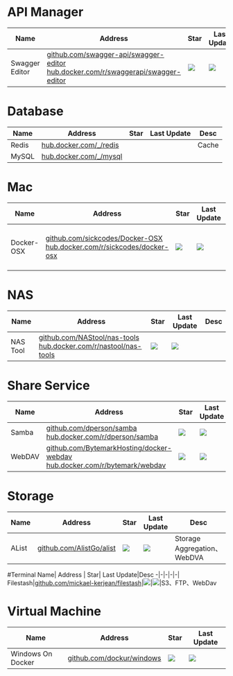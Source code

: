 # API Manager
Name| Address | Star| Last Update| Desc
-|-|-|-|-|
Swagger Editor|[github.com/swagger-api/swagger-editor](https://github.com/swagger-api/swagger-editor)<br/>[hub.docker.com/r/swaggerapi/swagger-editor](https://hub.docker.com/r/swaggerapi/swagger-editor)|<img src="https://img.shields.io/github/stars/swagger-api/swagger-editor?style=for-the-badge" />|<img src="https://img.shields.io/github/last-commit/swagger-api/swagger-editor?style=for-the-badge" />|


# Database
Name| Address | Star| Last Update| Desc
-|-|-|-|-|
Redis|[hub.docker.com/_/redis](https://hub.docker.com/_/redis)|||Cache
MySQL|[hub.docker.com/_/mysql](https://hub.docker.com/_/mysql)|||

# Mac
Name| Address | Star| Last Update|Desc
-|-|-|-|-|
Docker-OSX|[github.com/sickcodes/Docker-OSX](https://github.com/sickcodes/Docker-OSX)<br/>[hub.docker.com/r/sickcodes/docker-osx](https://hub.docker.com/r/sickcodes/docker-osx)|<img src="https://img.shields.io/github/stars/sickcodes/Docker-OSX?style=for-the-badge" />|<img src="https://img.shields.io/github/last-commit/sickcodes/Docker-OSX?style=for-the-badge" />|Run macOS VM in a Docker

# NAS
Name| Address | Star| Last Update|Desc
-|-|-|-|-|
NAS Tool|[github.com/NAStool/nas-tools](https://github.com/NAStool/nas-tools)<br/>[hub.docker.com/r/nastool/nas-tools](https://hub.docker.com/r/nastool/nas-tools)|<img src="https://img.shields.io/github/stars/NAStool/nas-tools?style=for-the-badge" />|<img src="https://img.shields.io/github/last-commit/NAStool/nas-tools?style=for-the-badge" />|

# Share Service
Name| Address | Star| Last Update|Desc
-|-|-|-|-|
Samba|[github.com/dperson/samba](https://github.com/dperson/samba)<br/>[hub.docker.com/r/dperson/samba](https://hub.docker.com/r/dperson/samba)|<img src="https://img.shields.io/github/stars/dperson/samba?style=for-the-badge" />|<img src="https://img.shields.io/github/last-commit/dperson/samba?style=for-the-badge" />|SMB Protocol
WebDAV|[github.com/BytemarkHosting/docker-webdav](https://github.com/BytemarkHosting/docker-webdav)<br/>[hub.docker.com/r/bytemark/webdav](https://hub.docker.com/r/bytemark/webdav)|<img src="https://img.shields.io/github/stars/BytemarkHosting/docker-webdav?style=for-the-badge" />|<img src="https://img.shields.io/github/last-commit/BytemarkHosting/docker-webdav?style=for-the-badge" />|WebDAV  Protocol

# Storage
Name| Address | Star| Last Update|Desc
-|-|-|-|-|
AList|[github.com/AlistGo/alist](https://github.com/AlistGo/alist)|<img src="https://img.shields.io/github/stars/AlistGo/alist?style=for-the-badge" />|<img src="https://img.shields.io/github/last-commit/AlistGo/alist?style=for-the-badge" />|Storage Aggregation、WebDVA


#Terminal
Name| Address | Star| Last Update|Desc
-|-|-|-|-|
Filestash|[github.com/mickael-kerjean/filestash](https://github.com/mickael-kerjean/filestash)|<img src="https://img.shields.io/github/stars/mickael-kerjean/filestash?style=for-the-badge" />|<img src="https://img.shields.io/github/last-commit/mickael-kerjean/filestash?style=for-the-badge" />|S3、FTP、WebDav



# Virtual Machine
Name| Address | Star| Last Update
-|-|-|-|
Windows On Docker|[github.com/dockur/windows](https://github.com/dockur/windows)|<img src="https://img.shields.io/github/stars/dockur/windows?style=for-the-badge" />|<img src="https://img.shields.io/github/last-commit/dockur/windows?style=for-the-badge" />
